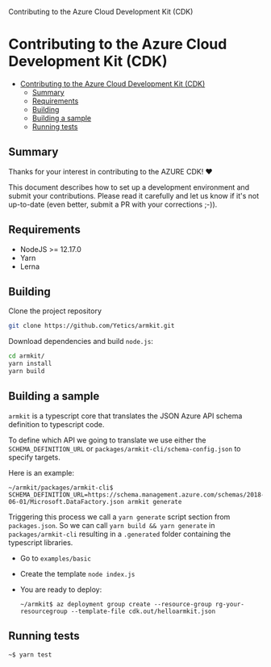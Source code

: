 Contributing to the Azure Cloud Development Kit (CDK)

# Contributing to the Azure Cloud Development Kit (CDK)

- [Contributing to the Azure Cloud Development Kit (CDK)](#contributing-to-the-azure-cloud-development-kit-cdk)
  - [Summary](#summary)
  - [Requirements](#requirements)
  - [Building](#building)
  - [Building a sample](#building-a-sample)
  - [Running tests](#running-tests)

## Summary
Thanks for your interest in contributing to the AZURE CDK! ❤️

This document describes how to set up a development environment and submit your contributions. Please read it carefully
and let us know if it's not up-to-date (even better, submit a PR with your  corrections ;-)).

## Requirements

- NodeJS >= 12.17.0
- Yarn
- Lerna

## Building

Clone the project repository

```bash
git clone https://github.com/Yetics/armkit.git
```

Download dependencies and build `node.js`:

```bash
cd armkit/
yarn install
yarn build
```

## Building a sample

`armkit` is a typescript core that translates the JSON Azure API schema definition to typescript code.

To define which API we going to translate we use either the `SCHEMA_DEFINITION_URL` or `packages/armkit-cli/schema-config.json` to specify targets.

Here is an example:

```shell
~/armkit/packages/armkit-cli$ SCHEMA_DEFINITION_URL=https://schema.management.azure.com/schemas/2018-06-01/Microsoft.DataFactory.json armkit generate
```

Triggering this process we call a `yarn generate` script section from `packages.json`. So we can call `yarn build && yarn generate` in `packages/armkit-cli`
resulting in a `.generated` folder containing the typescript libraries.

- Go to `examples/basic`
- Create the template `node index.js`
- You are ready to deploy:

    ```shell
    ~/armkit$ az deployment group create --resource-group rg-your-resourcegroup --template-file cdk.out/helloarmkit.json
    ```

## Running tests

```shell
~$ yarn test
```
